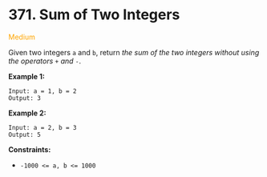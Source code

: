 # 371. Sum of Two Integers
<span style="color:orange">Medium</span>

Given two integers `a` and `b`, return *the sum of the two integers without using the operators* `+` *and* `-`.

**Example 1:**
```
Input: a = 1, b = 2
Output: 3
```
**Example 2:**
```
Input: a = 2, b = 3
Output: 5
```

**Constraints:**
- `-1000 <= a, b <= 1000`